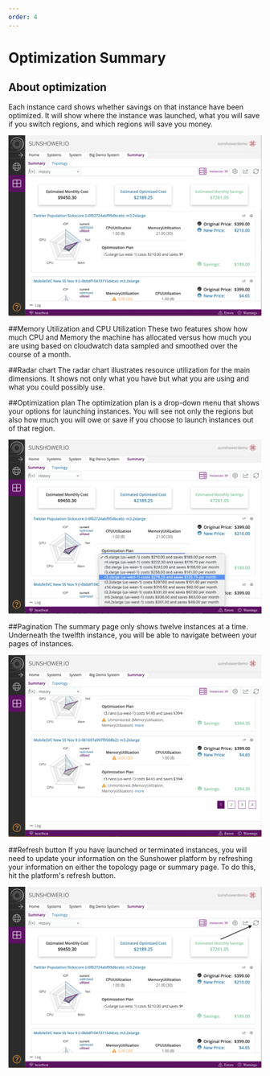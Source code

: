 ```yaml
---
order: 4
---
```


# Optimization Summary

## About optimization
Each instance card shows whether savings on that instance have been optimized. It will show 
where the instance was launched, what you will save if you switch regions, and which regions
will save you money. 

![Summary Page](./imgs/summary/summary-page.png)

##Memory Utilization and CPU Utilization
These two features show how much CPU and Memory the machine has allocated versus how much you are using
based on cloudwatch data sampled and smoothed over the course of a month.

##Radar chart
The radar chart illustrates resource utilization for the main dimensions. It shows not only what
you have but what you are using and what you could possibly use. 

##Optimization plan
The optimization plan is a drop-down menu that shows your options for launching instances. You
will see not only the regions but also how much you will owe or save if you choose to 
launch instances out of that region.

![Optimization plan drop-down menu](./imgs/summary/optimization-plan.png)

##Pagination
The summary page only shows twelve instances at a time. Underneath the twelfth instance, you will be able to navigate between your pages of instances.

![Pagination](./imgs/summary/summary-pagination.png)

##Refresh button
If you have launched or terminated instances, you will need to update your information on the Sunshower platform by refreshing 
your information on either the topology page or summary page. To do this, hit the platform's refresh button.


![Refresh your information](./imgs/summary/summary-refresh.png)

